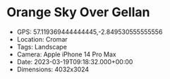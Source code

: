 # Orange Sky Over Gellan

- GPS: 57.119369444444445,-2.849530555555556
- Location: Cromar
- Tags: Landscape
- Camera: Apple iPhone 14 Pro Max
- Date: 2023-03-19T09:18:32.000+00:00
- Dimensions: 4032x3024

